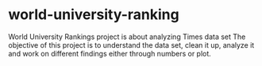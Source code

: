 # world-university-ranking
World University Rankings project is about analyzing Times data set The objective of this project is to understand the data set, clean it up, analyze it and work on different findings either through numbers or plot.
